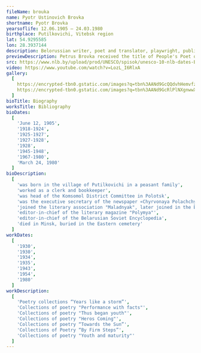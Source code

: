 ```yaml
---
fileName: brouka
name: Pyotr Ustinovich Brovka
shortname: Pyotr Brovka
yearsoflife: 12.06.1905 — 24.03.1980
birthplace: Putilkovichi, Vitebsk region
lat: 54.9295585
lon: 28.3937144
description: Belorussian writer, poet and translator, playwright, publicist
previewDescription: Petrus Brovka received the title of People's Poet of the BSSR in 1962. In addition to this honorary title, he collected many more awards - the Soviet government was not greedy for the poet for anything, for which he earned not the best fame among his colleagues, and some openly did not like him. And the reasons for this, in fact, were many.
src: https://www.nlb.by/upload/prod/UNESCO/spisok/unesco-10-nlb-dates-Brouka.jpg
video: https://www.youtube.com/watch?v=LozL_I6RlxA
gallery:
  [
    https://encrypted-tbn0.gstatic.com/images?q=tbn%3AANd9GcQQdvhHemvfz7oeqoGrVFwh09mxCfdlG5-Td_Os930rGmZericr,
    https://encrypted-tbn0.gstatic.com/images?q=tbn%3AANd9GcRlPlNXgnwwX5ltxjChSaIFzn82K_U_elN3BhNhsSOQVIkIPazZ,
  ]
bioTitle: Biography
worksTitle: Bibliography
bioDates: 
  [
    'June 12, 1905',
    '1918-1924',
    '1925-1927',
    '1927-1928',
    '1928',
    '1945-1948',
    '1967-1980',
    'March 24, 1980'
  ]
bioDescription: 
  [
    'was born in the village of Putilkovichi in a peasant family',
    'worked as a clerk and bookkeeper',
    'was head of the Komsomol District Committee in Polotsk',
    'was the executive secretary of the newspaper «Chyrvonaya Polachchyna»',
    'joined the literary association "Maladnyak", later joined in the Belarusian Association of Proletarian Writers',
    'editor-in-chief of the literary magazine "Polymya"',
    'editor-in-chief of the Belarusian Soviet Encyclopedia',
    'died in Minsk, buried in the Eastern cemetery'
  ]
workDates: 
  [
    '1930',
    '1930',
    '1934',
    '1935',
    '1943',
    '1954',
    '1980'
  ]
workDescription: 
  [
    'Poetry collections “Years like a storm”',
    'Collections of poetry "Performance with facts"',
    'Collections of poetry "Thus began youth"',
    'Collections of poetry "Heros Coming"',
    'Collections of poetry “Towards the Sun”',
    'Collections of Poetry “By Firm Steps”',
    'Collections of poetry "Youth and maturity"'
  ]   
--- 
```

